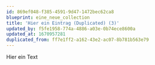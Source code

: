 ```yaml
---
id: 869ef048-f385-4591-9d47-1472bec62ca8
blueprint: eine_neue_collection
title: 'Hier ein Eintrag (Duplicated) (3)'
updated_by: f5fe1958-774a-4886-a03e-0b74ece8600a
updated_at: 1670957281
duplicated_from: ff7e1ff2-a162-43e2-ac07-8b781b563e79
---
```

Hier ein Text
